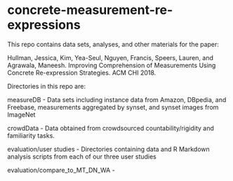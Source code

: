 # concrete-measurement-re-expressions
This repo contains data sets, analyses, and other materials for the paper:

Hullman, Jessica, Kim, Yea-Seul, Nguyen, Francis, Speers, Lauren, and Agrawala, Maneesh. Improving Comprehension of Measurements Using Concrete Re-expression Strategies. ACM CHI 2018. 

Directories in this repo are:

  measureDB - Data sets including instance data from Amazon, DBpedia, and Freebase, measurements aggregated by synset, and 
  synset images from ImageNet

  crowdData - Data obtained from crowdsourced countability/rigidity and familiarity tasks.

  evaluation/user studies - Directories containing data and R Markdown analysis scripts from each of our three user studies

  evaluation/compare_to_MT_DN_WA - 
